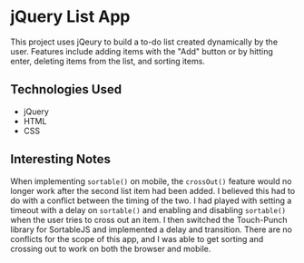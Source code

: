 # jQuery List App

This project uses jQeury to build a to-do list created dynamically by the user. Features include adding items with the "Add" button or by hitting enter, deleting items from the list, and sorting items.

## Technologies Used

- jQuery
- HTML
- CSS

## Interesting Notes

When implementing `sortable()` on mobile, the `crossOut()` feature would no longer work after the second list item had been added. I believed this had to do with a conflict between the timing of the two. I had played with setting a timeout with a delay on `sortable()` and enabling and disabling `sortable()` when the user tries to cross out an item. I then switched the Touch-Punch library for SortableJS and implemented a delay and transition. There are no conflicts for the scope of this app, and I was able to get sorting and crossing out to work on both the browser and mobile. 
